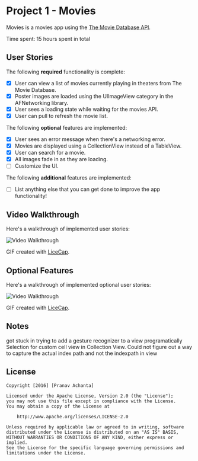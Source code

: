 # Project 1 - Movies

Movies is a movies app using the [The Movie Database API](http://docs.themoviedb.apiary.io/#).

Time spent: 15 hours spent in total

## User Stories

The following **required** functionality is complete:

- [X] User can view a list of movies currently playing in theaters from The Movie Database.
- [X] Poster images are loaded using the UIImageView category in the AFNetworking library.
- [X] User sees a loading state while waiting for the movies API.
- [X] User can pull to refresh the movie list.

The following **optional** features are implemented:

- [X] User sees an error message when there's a networking error.
- [X] Movies are displayed using a CollectionView instead of a TableView.
- [X] User can search for a movie.
- [X] All images fade in as they are loading.
- [ ] Customize the UI.

The following **additional** features are implemented:

- [ ] List anything else that you can get done to improve the app functionality!

## Video Walkthrough 

Here's a walkthrough of implemented user stories:

<img src='http://i.imgur.com/VViKQCP.gif' title='Video Walkthrough for User Stories' width='' alt='Video Walkthrough' />

GIF created with [LiceCap](http://www.cockos.com/licecap/).

## Optional Features

Here's a walkthrough of implemented optional user stories:

<img src='http://i.imgur.com/3vYvXz0.gif' title='Video Walkthrough for Optional User Stories' width='' alt='Video Walkthrough' />

GIF created with [LiceCap](http://www.cockos.com/licecap/).


## Notes

got stuck in trying to add a gesture recognizer to a view programatically
Selection for custom cell view in Collection View. Could not figure out a way to capture the actual index path and not the indexpath in view

## License

    Copyright [2016] [Pranav Achanta]

    Licensed under the Apache License, Version 2.0 (the "License");
    you may not use this file except in compliance with the License.
    You may obtain a copy of the License at

        http://www.apache.org/licenses/LICENSE-2.0

    Unless required by applicable law or agreed to in writing, software
    distributed under the License is distributed on an "AS IS" BASIS,
    WITHOUT WARRANTIES OR CONDITIONS OF ANY KIND, either express or implied.
    See the License for the specific language governing permissions and
    limitations under the License.